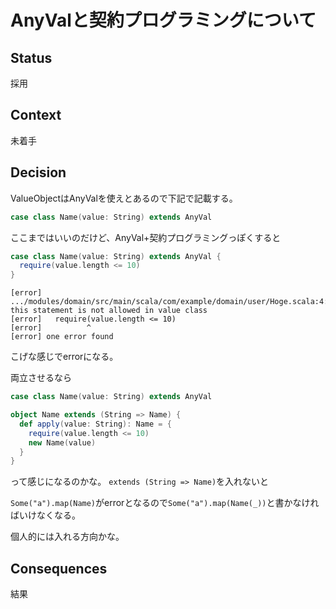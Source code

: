 # AnyValと契約プログラミングについて

## Status
採用

## Context
未着手


## Decision

ValueObjectはAnyValを使えとあるので下記で記載する。
```scala
case class Name(value: String) extends AnyVal
```

ここまではいいのだけど、AnyVal+契約プログラミングっぽくすると
```scala
case class Name(value: String) extends AnyVal {
  require(value.length <= 10)
}
```

```
[error] .../modules/domain/src/main/scala/com/example/domain/user/Hoge.scala:4:10: this statement is not allowed in value class
[error]   require(value.length <= 10)
[error]          ^
[error] one error found
```

こげな感じでerrorになる。

両立させるなら

```scala
case class Name(value: String) extends AnyVal

object Name extends (String => Name) {
  def apply(value: String): Name = {
    require(value.length <= 10)
    new Name(value)
  }
}
```

って感じになるのかな。 `extends (String => Name)`を入れないと

`Some("a").map(Name)`がerrorとなるので`Some("a").map(Name(_))`と書かなければいけなくなる。

個人的には入れる方向かな。

## Consequences

結果
